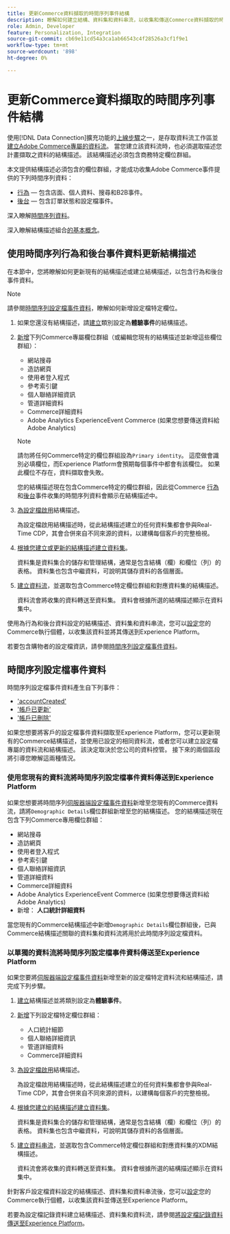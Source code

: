 ```yaml
---
title: 更新Commerce資料擷取的時間序列事件結構
description: 瞭解如何建立結構、資料集和資料串流，以收集和傳送Commerce資料擷取的時間序列事件資料。
role: Admin, Developer
feature: Personalization, Integration
source-git-commit: cb69e11cd54a3ca1ab66543c4f28526a3cf1f9e1
workflow-type: tm+mt
source-wordcount: '898'
ht-degree: 0%

---
```


# 更新Commerce資料擷取的時間序列事件結構

使用[!DNL Data Connection]擴充功能的[上線步驟](overview.md#onboarding-steps)之一，是存取資料流工作區並[建立Adobe Commerce專屬的資料流](https://experienceleague.adobe.com/docs/experience-platform/datastreams/overview.html?lang=zh-Hant)。 當您建立該資料流時，也必須選取描述您計畫擷取之資料的結構描述。 該結構描述必須包含商務特定欄位群組。

本文提供結構描述必須包含的欄位群組，才能成功收集Adobe Commerce事件提供的下列時間序列資料：

- [行為](events.md) — 包含店面、個人資料、搜尋和B2B事件。
- [後台](events-backoffice.md) — 包含訂單狀態和設定檔事件。

深入瞭解[時間序列資料](data-ingestion.md)。

深入瞭解結構描述組合[的基本概念](https://experienceleague.adobe.com/docs/experience-platform/xdm/schema/composition.html?lang=zh-Hant)。

## 使用時間序列行為和後台事件資料更新結構描述

在本節中，您將瞭解如何更新現有的結構描述或建立結構描述，以包含行為和後台事件資料。

>[!NOTE]
>
>請參閱[時間序列設定檔事件資料](#time-series-profile-event-data)，瞭解如何新增設定檔特定欄位。

1. 如果您還沒有結構描述，請[建立](https://experienceleague.adobe.com/docs/experience-platform/xdm/ui/resources/schemas.html?lang=zh-Hant#create)類別設定為&#x200B;**體驗事件**&#x200B;的結構描述。

1. [新增](https://experienceleague.adobe.com/docs/experience-platform/xdm/ui/resources/schemas.html?lang=zh-Hant#add-field-groups)下列Commerce專屬欄位群組（或編輯您現有的結構描述並新增這些欄位群組）：

   - 網站搜尋
   - 造訪網頁
   - 使用者登入程式
   - 參考索引鍵
   - 個人聯絡詳細資訊
   - 管道詳細資料
   - Commerce詳細資料
   - Adobe Analytics ExperienceEvent Commerce (如果您想要傳送資料給Adobe Analytics)

   >[!NOTE]
   >
   > 請勿將任何Commerce特定的欄位群組設為`Primary identity`。 這麼做會識別必填欄位，而Experience Platform會預期每個事件中都會有該欄位。 如果此欄位不存在，資料擷取會失敗。

   您的結構描述現在包含Commerce特定的欄位群組，因此從Commerce [行為](events.md)和[後台](events-backoffice.md)事件收集的時間序列資料會顯示在結構描述中。

1. [為設定檔啟用](https://experienceleague.adobe.com/docs/experience-platform/xdm/ui/resources/schemas.html?lang=zh-Hant#profile)結構描述。

   為設定檔啟用結構描述時，從此結構描述建立的任何資料集都會參與Real-Time CDP，其會合併來自不同來源的資料，以建構每個客戶的完整檢視。

1. [根據您建立或更新的結構描述建立資料集](https://experienceleague.adobe.com/docs/platform-learn/implement-mobile-sdk/experience-cloud/platform.html?lang=zh-Hant#create-a-dataset)。

   資料集是資料集合的儲存和管理結構，通常是包含結構（欄）和欄位（列）的表格。 資料集也包含中繼資料，可說明其儲存資料的各個層面。

1. [建立資料流](https://experienceleague.adobe.com/docs/experience-platform/datastreams/overview.html?lang=zh-Hant)，並選取包含Commerce特定欄位群組和對應資料集的結構描述。

   資料流會將收集的資料轉送至資料集。 資料會根據所選的結構描述顯示在資料集中。

使用為行為和後台資料設定的結構描述、資料集和資料串流，您可以[設定](connect-data.md#data-collection)您的Commerce執行個體，以收集該資料並將其傳送到Experience Platform。

若要包含購物者的設定檔資訊，請參閱[時間序列設定檔事件資料](#time-series-profile-event-data)。

## 時間序列設定檔事件資料

時間序列設定檔事件資料產生自下列事件：

- [&#39;accountCreated&#39;](events-backoffice.md#accountcreated)
- [&#39;帳戶已更新&#39;](events-backoffice.md#accountupdated)
- [&#39;帳戶已刪除&#39;](events-backoffice.md#accountdeleted)

如果您想要將客戶的設定檔事件資料擷取至Experience Platform，您可以更新現有的Commerce結構描述，並使用已設定的相同資料流，或者您可以建立設定檔專屬的資料流和結構描述。 該決定取決於您公司的資料控管。 接下來的兩個區段將引導您瞭解這兩種情況。

### 使用您現有的資料流將時間序列設定檔事件資料傳送到Experience Platform

如果您想要將時間序列[伺服器端設定檔事件資料](events-backoffice.md#customer-profile-events-server-side)新增至您現有的Commerce資料流，請將`Demographic Details`欄位群組新增至您的結構描述。 您的結構描述現在包含下列Commerce專用欄位群組：

- 網站搜尋
- 造訪網頁
- 使用者登入程式
- 參考索引鍵
- 個人聯絡詳細資訊
- 管道詳細資料
- Commerce詳細資料
- Adobe Analytics ExperienceEvent Commerce (如果您想要傳送資料給Adobe Analytics)
- 新增： **人口統計詳細資料**

當您現有的Commerce結構描述中新增`Demographic Details`欄位群組後，已與Commerce結構描述關聯的資料集和資料流將用於此時間序列設定檔資料。

### 以單獨的資料流將時間序列設定檔事件資料傳送至Experience Platform

如果您要將[伺服器端設定檔事件資料](events-backoffice.md#customer-profile-events-server-side)新增至新的設定檔特定資料流和結構描述，請完成下列步驟。

1. [建立](https://experienceleague.adobe.com/docs/experience-platform/xdm/ui/resources/schemas.html?lang=zh-Hant#create)結構描述並將類別設定為&#x200B;**體驗事件**。

1. [新增](https://experienceleague.adobe.com/docs/experience-platform/xdm/ui/resources/schemas.html?lang=zh-Hant#add-field-groups)下列設定檔特定欄位群組：

   - 人口統計細節
   - 個人聯絡詳細資訊
   - 管道詳細資料
   - Commerce詳細資料

1. [為設定檔啟用](https://experienceleague.adobe.com/docs/experience-platform/xdm/ui/resources/schemas.html?lang=zh-Hant#profile)結構描述。

   為設定檔啟用結構描述時，從此結構描述建立的任何資料集都會參與Real-Time CDP，其會合併來自不同來源的資料，以建構每個客戶的完整檢視。

1. [根據您建立的結構描述建立資料集](https://experienceleague.adobe.com/docs/platform-learn/implement-mobile-sdk/experience-cloud/platform.html?lang=zh-Hant#create-a-dataset)。

   資料集是資料集合的儲存和管理結構，通常是包含結構（欄）和欄位（列）的表格。 資料集也包含中繼資料，可說明其儲存資料的各個層面。

1. [建立資料串流](https://experienceleague.adobe.com/docs/experience-platform/datastreams/overview.html?lang=zh-Hant)，並選取包含Commerce特定欄位群組和對應資料集的XDM結構描述。

   資料流會將收集的資料轉送至資料集。 資料會根據所選的結構描述顯示在資料集中。

針對客戶設定檔資料設定的結構描述、資料集和資料串流後，您可以[設定](connect-data.md#data-collection)您的Commerce執行個體，以收集該資料並傳送至Experience Platform。

若要為設定檔記錄資料建立結構描述、資料集和資料流，請參閱[將設定檔記錄資料傳送至Experience Platform](profile-data.md)。
